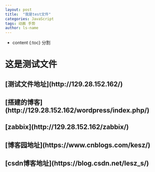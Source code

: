 ```yaml
---
layout: post
title:  "我是test文件"
categories: JavaScript
tags: 动画 手势
author: ls-name
---
```


* content
{:toc}
分割
<h1> 这是测试文件 </h1>

<h2>[测试文件地址](http://129.28.152.162/)</h2>


<h2>[搭建的博客](http://129.28.152.162/wordpress/index.php/)</h2>

<h2>[zabbix](http://129.28.152.162/zabbix/)</h2>



<h2>[博客园地址](https://www.cnblogs.com/kesz/)</h2>

<h2>[csdn博客地址](https://blog.csdn.net/lesz_s/)</h2>

